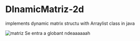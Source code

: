 # DInamicMatriz-2d
implements dynamic matrix structu with Arraylist class in java


![matriz](https://user-images.githubusercontent.com/52612929/110164404-18f04080-7dd0-11eb-9587-08023950a67c.png)
Se entra a globant ndeaaaaaah
